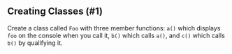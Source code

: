 ## Creating Classes (#1)

Create a class called `Foo` with three member functions: `a()` which displays
`foo` on the console when you call it, `b()` which calls `a()`, and
`c()` which calls `b()` by qualifying it.